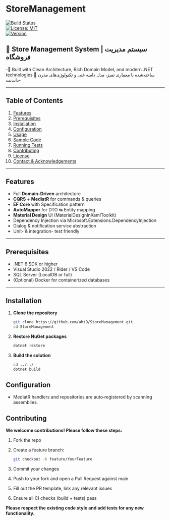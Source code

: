 ﻿# StoreManagement

[![Build Status](https://img.shields.io/github/actions/workflow/status/YourUserName/StoreManagement/ci.yml?branch=main)](https://github.com/YourUserName/StoreManagement/actions)  
[![License: MIT](https://img.shields.io/badge/License-MIT-yellow.svg)](LICENSE)  
[![Version](https://img.shields.io/github/v/release/YourUserName/StoreManagement)](https://github.com/YourUserName/StoreManagement/releases)

## 🏪 Store Management System | سیستم مدیریت فروشگاه

-🔧 Built with Clean Architecture, Rich Domain Model, and modern .NET technologies
🔧 ساخته‌شده با معماری تمیز، مدل دامنه غنی و تکنولوژی‌های مدرن دات‌نت-


---
## Table of Contents

1. [Features](#features)  
2. [Prerequisites](#prerequisites)  
3. [Installation](#installation)  
4. [Configuration](#configuration)  
5. [Usage](#usage)  
6. [Sample Code](#sample-code)  
7. [Running Tests](#running-tests)  
8. [Contributing](#contributing)  
9. [License](#license)  
10. [Contact & Acknowledgements](#contact--acknowledgements)

---

## Features

- Full **Domain-Driven** architecture  
- **CQRS** + **MediatR** for commands & queries  
- **EF Core** with Specification pattern  
- **AutoMapper** for DTO ⇆ Entity mapping  
- **Material Design** UI (MaterialDesignInXamlToolkit)  
- Dependency Injection via Microsoft.Extensions.DependencyInjection  
- Dialog & notification service abstraction  
- Unit- & integration- test friendly

---

## Prerequisites

- .NET 6 SDK or higher  
- Visual Studio 2022 / Rider / VS Code  
- SQL Server (LocalDB or full)  
- (Optional) Docker for containerized databases  

---

## Installation

1. **Clone the repository**

   ```bash
   git clone https://github.com/aht9/StoreManagement.git
   cd StoreManagement
   
2. **Restore NuGet packages**

   ```bash
   dotnet restore

4. **Build the solution**
 
    ```bash
    cd ../../
    dotnet build

    
## Configuration

- MediatR handlers and repositories are auto‐registered by scanning assemblies.

## Contributing

**We welcome contributions! Please follow these steps:**
1. Fork the repo

2. Create a feature branch:
   
    ```bash
    git checkout -b feature/YourFeature

3. Commit your changes
4. Push to your fork and open a Pull Request against main
5. Fill out the PR template, link any relevant issues
6. Ensure all CI checks (build + tests) pass

**Please respect the existing code style and add tests for any new functionality.**





